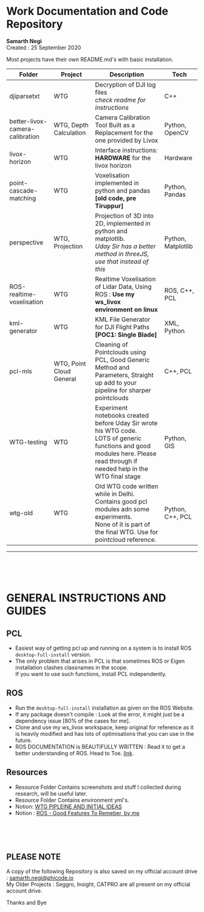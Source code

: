 # Work Documentation and Code Repository 

__Samarth Negi__ <br>
Created : 25 September 2020 



Most projects have their own README.md's with basic installation. 



|Folder|Project  |Description  | Tech |
|---|---|---|---|
|djiparsetxt|WTG  |Decryption of DJI log files<br> _check readme for instructions_  |C++|
|better-livox-camera-calibration|WTG, Depth Calculation  |Camera Calibration Tool Built as a Replacement for the one provided by Livox |Python, OpenCV |
|livox-horizon|WTG|Interface instructions:  __HARDWARE__ for the livox horizon|Hardware|
|point-cascade-matching|WTG|Voxelisation implemented in python and pandas __[old code, pre Tiruppur]__|Python, Pandas|
|perspective|WTG, Projection|Projection of 3D into 2D, implemented in python and matplotlib. <br>_Uday Sir has a better method in threeJS, use that instead of this_ |Python, Matplotlib|
|ROS-realtime-voxelisation|WTG|Realtime Voxelisation of Lidar Data, Using ROS : __Use my ws_livox environment on linux__ |ROS, C++, PCL | 
|kml-generator|WTG|KML File Generator for DJI Flight Paths __[POC1: Single Blade]__ |XML, Python|
|pcl-mls|WTG, Point Cloud General|Cleaning of Pointclouds using PCL,  Good Generic Method and Parameters, Straight up add to your pipeline for sharper pointclouds | C++, PCL| 
|WTG-testing|WTG|Experiment notebooks created before Uday Sir wrote his WTG code.<br> LOTS of generic functions and good modules here. Please read through if needed help in the WTG final stage | Python, GIS |
|wtg-old|WTG|Old WTG code written while in Delhi. <br>Contains good pcl modules adn some experiments.<br>None of it is part of the final WTG. Use for pointcloud reference. | Python, C++, PCL|



________________________________________________________________
<br>
<br>
<br>

# GENERAL INSTRUCTIONS AND GUIDES 
## PCL 
- Easiest way of getting pcl up and running on a system is to install ROS `desktop-full-install` version. 
- The only problem that arises in PCL is that sometimes ROS or Eigen installation clashes classnames in the scope.<br> If you want to use such functions, install PCL independently. 

## ROS 
- Run the `desktop-full-install` installation as given on the ROS Website. 
- If any package doesn't compile : Look at the error, it might just be a dependency issue [80% of the cases for me].
- Clone and use my ws_livox workspace, keep original for reference as it is heavily modified and has lots of 
optimisations that you can use in the future. 
- ROS DOCUMENTATION is BEAUTIFULLY WRITTEN : Read it to get a better understanding of ROS. Head to Toe. [link](http://wiki.ros.org/ROS/Tutorials).

## Resources 
- Resource Folder Contains screenshots and stuff I collected during research, will be useful later. 
- Resource Folder Contains environment yml's. 
- Notion: [WTG PIPLEINE AND INITIAL IDEAS](https://www.notion.so/WTG-e81f79e66fb44dbd89975f065bd07eb9)
- Notion : [ROS - Good Features To Remeber, by me](https://www.notion.so/smngi20/Robot-Operating-System-0b39f68582b244deb6a75b03be674457)
<br>
<br>
<br>





## PLEASE NOTE 
A copy of the following Repository is also saved on my official account drive : samarth.negi@phicode.io<br>
My Older Projects : Seggro, Insight, CATPRO are all present on my official account drive. 

Thanks and Bye 